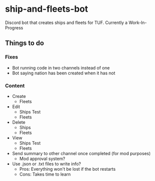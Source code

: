 # ship-and-fleets-bot
Discord bot that creates ships and fleets for TUF. Currently a Work-In-Progress

## Things to do
### Fixes
- Bot running code in two channels instead of one
- Bot saying nation has been created when it has not
### Content
- Create
  - Fleets
- Edit
  - Ships
    Test
  - Fleets
- Delete
  - Ships
  - Fleets
- View
  - Ships
    Test
  - Fleets
- Send summary to other channel once completed (for mod purposes)
  - Mod approval system?
- Use .json or .txt files to write info?
  - Pros:
      Everything won't be lost if the bot restarts
  - Cons:
      Takes time to learn
